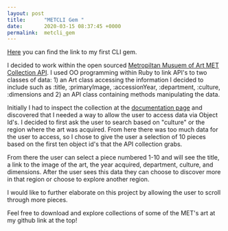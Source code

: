 ```yaml
---
layout: post
title:      "METCLI Gem "
date:       2020-03-15 08:37:45 +0000
permalink:  metcli_gem
---
```



[Here](https://github.com/jenleebeaver/flatiron-CLIproject) you can find the link to my first CLI gem. 


I decided to work within the open sourced [Metropiltan Musuem of Art MET Collection API](https://www.programmableweb.com/api/metropolitan-museum-art-met-collection-rest-api-v10/).  I used OO programming within Ruby to link API's to two classes of data: 1) an Art class accessing the information I decided to include such as  :title, :primaryImage, :accessionYear, :department, :culture, :dimensions and 2) an API class containing methods manipulating the data. 

Initially I had to inspect the collection at the [documentation page](https://metmuseum.github.io) and discovered that I needed a way to allow the user to access data via Object Id's.  I decided to first ask the user to search based on "culture" or the region where the art was acquired.  From here there was too much data for the user to access, so I chose to give the user a selection of 10 pieces based on the first ten object id's that the API collection grabs. 

From there the user can select a piece numbered 1-10 and will see the title, a link to the image of the art, the year acquired, department, culture, and dimensions.  After the user sees this data they can choose to discover more in that region or choose to explore another region.

I would like to further elaborate on this project by allowing the user to scroll through more pieces. 

Feel free to download and explore collections of some of the MET's art at my github link at the top!  
